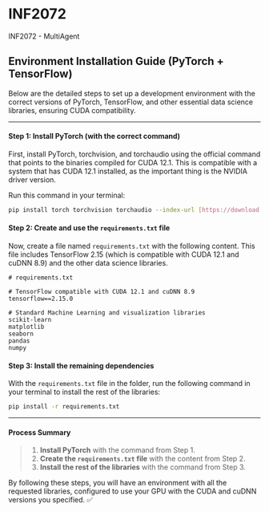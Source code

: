 # INF2072
INF2072 - MultiAgent

## Environment Installation Guide (PyTorch + TensorFlow)

Below are the detailed steps to set up a development environment with the correct versions of PyTorch, TensorFlow, and other essential data science libraries, ensuring CUDA compatibility.

---

#### **Step 1: Install PyTorch (with the correct command)**

First, install PyTorch, torchvision, and torchaudio using the official command that points to the binaries compiled for CUDA 12.1. This is compatible with a system that has CUDA 12.1 installed, as the important thing is the NVIDIA driver version.

Run this command in your terminal:
```bash
pip install torch torchvision torchaudio --index-url [https://download.pytorch.org/whl/cu121](https://download.pytorch.org/whl/cu121)
```

#### **Step 2: Create and use the `requirements.txt` file**

Now, create a file named `requirements.txt` with the following content. This file includes TensorFlow 2.15 (which is compatible with CUDA 12.1 and cuDNN 8.9) and the other data science libraries.

```plaintext
# requirements.txt

# TensorFlow compatible with CUDA 12.1 and cuDNN 8.9
tensorflow==2.15.0

# Standard Machine Learning and visualization libraries
scikit-learn
matplotlib
seaborn
pandas
numpy
```

#### **Step 3: Install the remaining dependencies**

With the `requirements.txt` file in the folder, run the following command in your terminal to install the rest of the libraries:

```bash
pip install -r requirements.txt
```

---

#### **Process Summary**

> 1.  **Install PyTorch** with the command from Step 1.
> 2.  **Create the `requirements.txt` file** with the content from Step 2.
> 3.  **Install the rest of the libraries** with the command from Step 3.

By following these steps, you will have an environment with all the requested libraries, configured to use your GPU with the CUDA and cuDNN versions you specified. ✅

